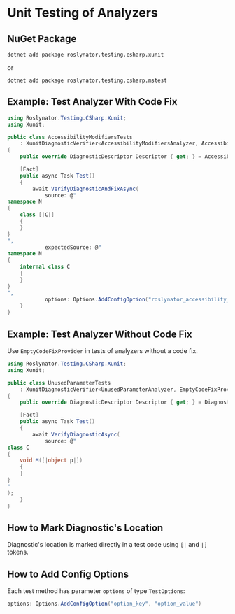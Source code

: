﻿---
sidebar_label: Analyzers Testing
---

# Unit Testing of Analyzers

## NuGet Package

```
dotnet add package roslynator.testing.csharp.xunit
```
or
```
dotnet add package roslynator.testing.csharp.mstest
```

## Example: Test Analyzer With Code Fix

```cs
using Roslynator.Testing.CSharp.Xunit;
using Xunit;

public class AccessibilityModifiersTests
    : XunitDiagnosticVerifier<AccessibilityModifiersAnalyzer, AccessibilityModifiersCodeFixProvider>
{
    public override DiagnosticDescriptor Descriptor { get; } = AccessibilityModifiersAnalyzer.Descriptor;

    [Fact]
    public async Task Test()
    {
        await VerifyDiagnosticAndFixAsync(
            source: @"
namespace N
{
    class [|C|]
    {
    }
}
",
            expectedSource: @"
namespace N
{
    internal class C
    {
    }
}
",
            options: Options.AddConfigOption("roslynator_accessibility_modifiers", "explicit"));
    }
}
```

## Example: Test Analyzer Without Code Fix

Use `EmptyCodeFixProvider` in tests of analyzers without a code fix.

```cs
using Roslynator.Testing.CSharp.Xunit;
using Xunit;

public class UnusedParameterTests
    : XunitDiagnosticVerifier<UnusedParameterAnalyzer, EmptyCodeFixProvider>
{
    public override DiagnosticDescriptor Descriptor { get; } = DiagnosticDescriptors.UnusedParameter;

    [Fact]
    public async Task Test()
    {
        await VerifyDiagnosticAsync(
            source: @"
class C
{
    void M([|object p|])
    {
    }
}
"
);
    }
}
```

## How to Mark Diagnostic's Location

Diagnostic's location is marked directly in a test code using `[|` and `|]` tokens.

## How to Add Config Options

Each test method has parameter `options` of type `TestOptions`:

```cs
options: Options.AddConfigOption("option_key", "option_value")
```
